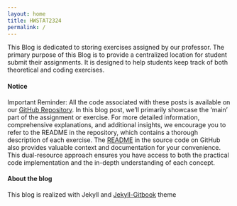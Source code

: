 ```yaml
---
layout: home
title: HWSTAT2324
permalink: /
---
```


This Blog is dedicated to storing exercises assigned by our professor. The primary purpose of this Blog is to provide a centralized location for student submit their assignments. It is designed to help students keep track of both theoretical and coding exercises.
#### Notice
Important Reminder: All the code associated with these posts is available on our [GitHub Repository](https://github.com/Owanesh/HWSTAT2324/). In this blog post, we’ll primarily showcase the ‘main’ part of the assignment or exercise. For more detailed information, comprehensive explanations, and additional insights, we encourage you to refer to the README in the repository, which contains a thorough description of each exercise. The [README](https://github.com/Owanesh/HWSTAT2324/blob/main/source/README.md) in the source code on GitHub also provides valuable context and documentation for your convenience. This dual-resource approach ensures you have access to both the practical code implementation and the in-depth understanding of each concept.
#### About the blog
This blog is realized with Jekyll and [Jekyll-Gitbook](https://github.com/sighingnow/jekyll-gitbook) theme